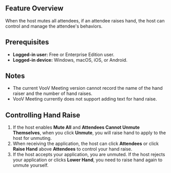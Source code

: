## Feature Overview
When the host mutes all attendees, if an attendee raises hand, the host can control and manage the attendee's behaviors.

## Prerequisites
- **Logged-in user:** Free or Enterprise Edition user.
- **Logged-in device:** Windows, macOS, iOS, or Android.

## Notes
- The current VooV Meeting version cannot record the name of the hand raiser and the number of hand raises.
- VooV Meeting currently does not support adding text for hand raise.

## Controlling Hand Raise
1. If the host enables **Mute All** and **Attendees Cannot Unmute Themselves**, when you click **Unmute**, you will raise hand to apply to the host for unmuting.
2. When receiving the application, the host can click **Attendees** or click **Raise Hand** above **Attendees** to control your hand raise.
3. If the host accepts your application, you are unmuted. If the host rejects your application or clicks **Lower Hand**, you need to raise hand again to unmute yourself.
